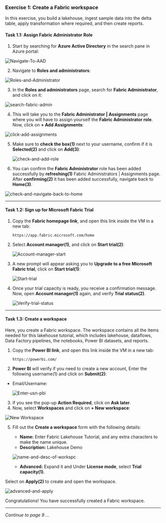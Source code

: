 ### Exercise 1: Create a Fabric workspace

In this exercise, you build a lakehouse, ingest sample data into the delta table, apply transformation where required, and then create reports.

#### Task 1.1: Assign Fabric Administrator Role

1. Start by searching for **Azure Active Directory** in the search pane in Azure portal:

  ![Navigate-To-AAD]()

2. Navigate to **Roles and administrators**:

  ![Roles-and-Administrator]()

3. In the **Roles and administrators** page, search for **Fabric Administrator**, and click on it:

  ![search-fabric-admin]()

4. This will take you to the **Fabric Administrator | Assignments** page where you will have to assign yourself the **Fabric Administrator role**. Now, click on **+ Add Assignments**:

  ![click-add-assignments]()

5. Make sure to **check the box(1)** next to your username, confirm if it is **Selected(2)** and click on **Add(3)**:

   ![check-and-add-role]()

6. You can confirm the **Fabric Administrator** role has been added successfully by **refreshing(1)** Fabric Administrators | Assignments page. After **confirming(2)** it has been added successfully, navigate back to **Home(3)**.

  ![check-and-navigate-back-to-home]()

----

#### Task 1.2: Sign up for Microsoft Fabric Trial

1. Copy the **Fabric homepage link**, and open this link inside the VM in a new tab:

   ```
   https://app.fabric.microsoft.com/home
   ```

2. Select **Account manager(1)**, and click on **Start trial(2)**:

   ![Account-manager-start]()

3. A new prompt will appear asking you to **Upgrade to a free Microsoft Fabric trial**, click on **Start trial(1)**:

   ![Start-trial]()

4. Once your trial capacity is ready, you receive a confirmation message. Now, open **Account manager(1)** again, and verify **Trial status(2)**.

   ![Verify-trial-status]()

----

#### Task 1.3: Create a workspace

Here, you create a Fabric workspace. The workspace contains all the items needed for this lakehouse tutorial, which includes lakehouse, dataflows, Data Factory pipelines, the notebooks, Power BI datasets, and reports.

1. Copy the **Power BI link**, and open this link inside the VM in a new tab:

   ```
   https://powerbi.com/
   ```

2. **Power BI** will verify if you need to create a new account, Enter the following username(1) and click on **Submit(2)**:

* Email/Username: <inject key="AzureAdUserEmail"></inject>

  ![Enter-usn-pbi]()

3.  If you see the pop-up **Action Required**, click on **Ask later**.
4.  Now, select **Workspaces** and click on **+ New workspace**:

  ![New Workspace]()

5. Fill out the **Create a workspace** form with the following details:

   - **Name:** Enter Fabric Lakehouse Tutorial, and any extra characters to make the name unique.
   - **Description:** Lakehouse Demo

   ![name-and-desc-of-workspc]()

   - **Advanced:** Expand it and Under **License mode**, select **Trial capacity(1)**.

Select on **Apply(2)** to create and open the workspace.

  ![advanced-and-apply]()

Congratulations! You have successfully created a Fabric workspace.

----

*Continue to page 9 ...*

